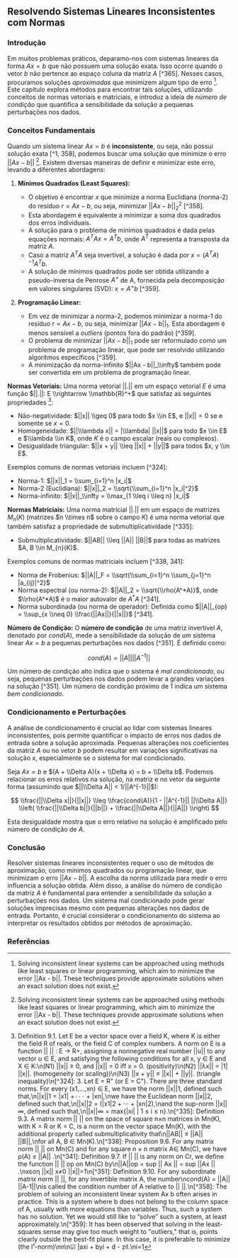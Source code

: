 ## Resolvendo Sistemas Lineares Inconsistentes com Normas

### Introdução

Em muitos problemas práticos, deparamo-nos com sistemas lineares da forma $Ax = b$ que não possuem uma solução exata. Isso ocorre quando o vetor $b$ não pertence ao espaço coluna da matriz $A$ [^365]. Nesses casos, procuramos soluções *aproximadas* que minimizem algum tipo de erro [^1]. Este capítulo explora métodos para encontrar tais soluções, utilizando conceitos de normas vetoriais e matriciais, e introduz a ideia de *número de condição* que quantifica a sensibilidade da solução a pequenas perturbações nos dados.

### Conceitos Fundamentais

Quando um sistema linear $Ax = b$ é **inconsistente**, ou seja, não possui solução exata [^1, 358], podemos buscar uma solução que minimize o erro $||Ax - b||$ [^1]. Existem diversas maneiras de definir e minimizar este erro, levando a diferentes abordagens:

1.  **Mínimos Quadrados (Least Squares):**
    -   O objetivo é encontrar $x$ que minimize a norma Euclidiana (norma-2) do resíduo $r = Ax - b$, ou seja, minimizar $||Ax - b||_2^2$ [^358].
    -   Esta abordagem é equivalente a minimizar a soma dos quadrados dos erros individuais.
    -   A solução para o problema de mínimos quadrados é dada pelas equações normais: $A^T A x = A^T b$, onde $A^T$ representa a transposta da matriz $A$.
    -   Caso a matriz $A^T A$ seja invertível, a solução é dada por $x = (A^T A)^{-1} A^T b$.
    -   A solução de mínimos quadrados pode ser obtida utilizando a pseudo-inversa de Penrose $A^+$ de A, fornecida pela decomposição em valores singulares (SVD): $x = A^+b$ [^359].

2.  **Programação Linear:**
    -   Em vez de minimizar a norma-2, podemos minimizar a norma-1 do resíduo $r = Ax - b$, ou seja, minimizar $||Ax - b||_1$. Esta abordagem é menos sensível a *outliers* (pontos fora do padrão) [^359].
    -   O problema de minimizar $||Ax - b||_1$ pode ser reformulado como um problema de programação linear, que pode ser resolvido utilizando algoritmos específicos [^359].
    -   A minimização da norma-infinito $||Ax - b||_\\infty$ também pode ser convertida em um problema de programação linear.

**Normas Vetoriais:** Uma norma vetorial $||.||$ em um espaço vetorial $E$ é uma função $||.||: E \\rightarrow \\mathbb{R}^+$ que satisfaz as seguintes propriedades [^323]:

*   Não-negatividade: $||x|| \\geq 0$ para todo $x \\in E$, e $||x|| = 0$ se e somente se $x = 0$.
*   Homogeneidade: $||\\lambda x|| = |\\lambda| ||x||$ para todo $x \\in E$ e $\\lambda \\in K$, onde $K$ é o campo escalar (reais ou complexos).
*   Desigualdade triangular: $||x + y|| \\leq ||x|| + ||y||$ para todos $x, y \\in E$.

Exemplos comuns de normas vetoriais incluem [^324]:

*   Norma-1: $||x||_1 = \\sum_{i=1}^n |x_i|$
*   Norma-2 (Euclidiana): $||x||_2 = \\sqrt{\\sum_{i=1}^n |x_i|^2}$
*   Norma-infinito: $||x||_\\infty = \\max_{1 \\leq i \\leq n} |x_i|$

**Normas Matriciais:** Uma norma matricial $||.||$ em um espaço de matrizes $M_{n}(K)$ (matrizes $n \\times n$ sobre o campo $K$) é uma norma vetorial que também satisfaz a propriedade de submultiplicatividade [^335]:

*   Submultiplicatividade: $||AB|| \\leq ||A|| ||B||$ para todas as matrizes $A, B \\in M_{n}(K)$.

Exemplos comuns de normas matriciais incluem [^338, 341]:

*   Norma de Frobenius: $||A||_F = \\sqrt{\\sum_{i=1}^n \\sum_{j=1}^n |a_{ij}|^2}$
*   Norma espectral (ou norma-2): $||A||_2 = \\sqrt{\\rho(A^*A)}$, onde $\\rho(A^*A)$ é o maior autovalor de $A^*A$ [^341].
*   Norma subordinada (ou norma de operador): Definida como $||A||_{op} = \\sup_{x \\neq 0} \\frac{||Ax||}{||x||}$ [^341].

**Número de Condição:** O **número de condição** de uma matriz invertível $A$, denotado por $cond(A)$, mede a sensibilidade da solução de um sistema linear $Ax = b$ a pequenas perturbações nos dados [^351]. É definido como:

$$ cond(A) = ||A|| ||A^{-1}|| $$

Um número de condição alto indica que o sistema é *mal condicionado*, ou seja, pequenas perturbações nos dados podem levar a grandes variações na solução [^351]. Um número de condição próximo de 1 indica um sistema *bem condicionado*.

### Condicionamento e Perturbações

A análise de condicionamento é crucial ao lidar com sistemas lineares inconsistentes, pois permite quantificar o impacto de erros nos dados de entrada sobre a solução aproximada. Pequenas alterações nos coeficientes da matriz $A$ ou no vetor $b$ podem resultar em variações significativas na solução $x$, especialmente se o sistema for mal condicionado.

Seja $Ax = b$ e $(A + \\Delta A)(x + \\Delta x) = b + \\Delta b$. Podemos relacionar os erros relativos na solução, na matriz e no vetor da seguinte forma (assumindo que $||\\Delta A|| < 1/||A^{-1}||$):

$$ \\frac{||\\Delta x||}{||x||} \\leq \\frac{cond(A)}{1 - ||A^{-1}|| ||\\Delta A||} \\left( \\frac{||\\Delta b||}{||b||} + \\frac{||\\Delta A||}{||A||} \\right) $$

Esta desigualdade mostra que o erro relativo na solução é amplificado pelo número de condição de $A$.

### Conclusão

Resolver sistemas lineares inconsistentes requer o uso de métodos de aproximação, como mínimos quadrados ou programação linear, que minimizam o erro $||Ax - b||$. A escolha da norma utilizada para medir o erro influencia a solução obtida. Além disso, a análise do número de condição da matriz $A$ é fundamental para entender a sensibilidade da solução a perturbações nos dados. Um sistema mal condicionado pode gerar soluções imprecisas mesmo com pequenas alterações nos dados de entrada. Portanto, é crucial considerar o condicionamento do sistema ao interpretar os resultados obtidos por métodos de aproximação.

### Referências

[^1]: Solving inconsistent linear systems can be approached using methods like least squares or linear programming, which aim to minimize the error ||Ax - b||. These techniques provide approximate solutions when an exact solution does not exist.
[^323]: Definition 9.1. Let E be a vector space over a field K, where K is either the field R of reals, or the field C of complex numbers. A norm on E is a function || || : E → R+, assigning a nonnegative real number ||u|| to any vector u ∈ E, and satisfying the following conditions for all x, y ∈ E and X ∈ K:\n(N1) ||x|| ≥ 0, and ||x|| = 0 iff x = 0. (positivity)\n(N2) ||λx|| = |1| ||x||. (homogeneity (or scaling))\n(N3) ||x + y|| ≤ ||x|| + ||y||. (triangle inequality)\n[^324]: 3. Let E = R" (or E = C"). There are three standard norms. For every (x1,...,xn) ∈ E, we have the norm ||x||1, defined such that,\n||x||1 = |x1| +۰۰۰ + |xn|,\nwe have the Euclidean norm ||x||2, defined such that,\n||x||2 = (|x1|2 + ··· + |xn|2),\nand the sup-norm ||x||∞, defined such that,\n||x||∞ = max{|xi| | 1 ≤ i ≤ n}.\n[^335]: Definition 9.3. A matrix norm || || on the space of square n×n matrices in Mn(K), with K = R or K = C, is a norm on the vector space Mn(K), with the additional property called submultiplicativity that\n||AB|| ≤ ||A|| ||B||,\nfor all A, B ∈ Mn(K).\n[^338]: Proposition 9.6. For any matrix norm || || on Mn(C) and for any square n × n matrix А∈ Mn(C), we have ρ(A) ≤ ||A|| .\n[^341]: Definition 9.7. If || || is any norm on Cr, we define the function || || op on Mn(C) by\n||A||op = sup || Ax || = sup ||Ax || .\nxεση ||x|| x≠0 ||x||=1\n[^351]: Definition 9.10. For any subordinate matrix norm || ||, for any invertible matrix A, the number\ncond(A) = ||A|| ||A-1||\nis called the condition number of A relative to || ||.\n[^358]: The problem of solving an inconsistent linear system Ax b often arises in practice. This is a system where b does not belong to the column space of A, usually with more equations than variables. Thus, such a system has no solution. Yet we would still like to “solve” such a system, at least approximately.\n[^359]: It has been observed that solving in the least-squares sense may give too much weight to "outliers," that is, points clearly outside the best-fit plane. In this case, it is preferable to minimize (the l¹-norm)\nn\n☑ |axi + byi + d - zil.\ni=1

<!-- END -->